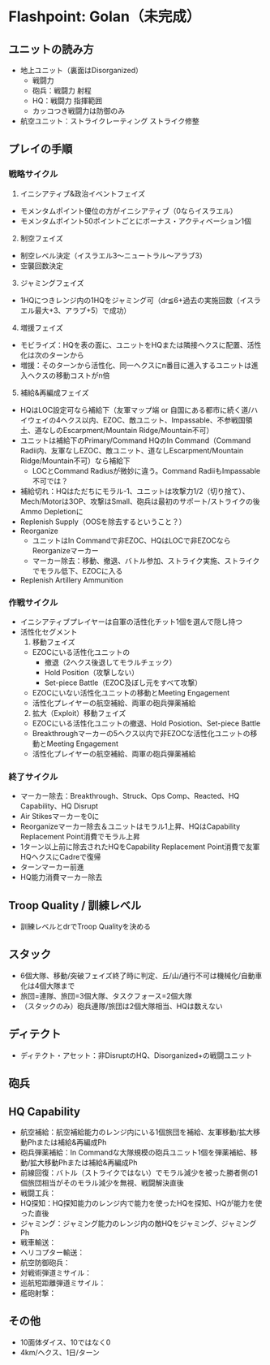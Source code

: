 # Flashpoint: Golan（未完成）

## ユニットの読み方
- 地上ユニット（裏面はDisorganized）
  - 戦闘力
  - 砲兵：戦闘力 射程
  - HQ：戦闘力 指揮範囲
  -	カッコつき戦闘力は防御のみ
- 航空ユニット：ストライクレーティング ストライク修整

## プレイの手順
### 戦略サイクル
1. イニシアティブ&政治イベントフェイズ
  - モメンタムポイント優位の方がイニシアティブ（0ならイスラエル）
  - モメンタムポイント50ポイントごとにボーナス・アクティベーション1個
2. 制空フェイズ
  - 制空レベル決定（イスラエル3～ニュートラル～アラブ3）
  - 空襲回数決定
3. ジャミングフェイズ
  - 1HQにつきレンジ内の1HQをジャミング可（dr≦6+過去の実施回数（イスラエル最大+3、アラブ+5）で成功）
4. 増援フェイズ
  - モビライズ：HQを表の面に、ユニットをHQまたは隣接ヘクスに配置、活性化は次のターンから
  - 増援：そのターンから活性化、同一ヘクスにn番目に進入するユニットは進入ヘクスの移動コストがn倍
5. 補給&再編成フェイズ
  - HQはLOC設定可なら補給下（友軍マップ端 or 自国にある都市に続く道/ハイウェイの4ヘクス以内、EZOC、敵ユニット、Impassable、不参戦国領土、道なしのEscarpment/Mountain Ridge/Mountain不可）
  - ユニットは補給下のPrimary/Command HQのIn Command（Command Radii内、友軍なしEZOC、敵ユニット、道なしEscarpment/Mountain Ridge/Mountain不可）なら補給下
    - LOCとCommand Radiusが微妙に違う。Command RadiiもImpassable不可では？
  - 補給切れ：HQはただちにモラル-1、ユニットは攻撃力1/2（切り捨て）、Mech/Motorは3OP、攻撃はSmall、砲兵は最初のサポート/ストライクの後Ammo Depletionに
  - Replenish Supply（OOSを除去するということ？）
  - Reorganize
    - ユニットはIn Commandで非EZOC、HQはLOCで非EZOCならReorganizeマーカー
    - マーカー除去：移動、撤退、バトル参加、ストライク実施、ストライクでモラル低下、EZOCに入る
  - Replenish Artillery Ammunition

### 作戦サイクル
- イニシアティブプレイヤーは自軍の活性化チット1個を選んで隠し持つ
- 活性化セグメント
  1. 移動フェイズ
  - EZOCにいる活性化ユニットの
    - 撤退（2ヘクス後退してモラルチェック）
    - Hold Position（攻撃しない）
    - Set-piece Battle（EZOC及ぼし元をすべて攻撃）
  - EZOCにいない活性化ユニットの移動とMeeting Engagement
  - 活性化プレイヤーの航空補給、両軍の砲兵弾薬補給
  2. 拡大（Exploit）移動フェイズ
  - EZOCにいる活性化ユニットの撤退、Hold Posiotion、Set-piece Battle
  - Breakthroughマーカーの5ヘクス以内で非EZOCな活性化ユニットの移動とMeeting Engagement
  - 活性化プレイヤーの航空補給、両軍の砲兵弾薬補給
### 終了サイクル
- マーカー除去：Breakthrough、Struck、Ops Comp、Reacted、HQ Capability、HQ Disrupt
- Air Stikesマーカーを0に
- Reorganizeマーカー除去＆ユニットはモラル1上昇、HQはCapability Replacement Point消費でモラル上昇
- 1ターン以上前に除去されたHQをCapability Replacement Point消費で友軍HQヘクスにCadreで復帰
- ターンマーカー前進
- HQ能力消費マーカー除去

## Troop Quality / 訓練レベル
- 訓練レベルとdrでTroop Qualityを決める

## スタック
- 6個大隊、移動/突破フェイズ終了時に判定、丘/山/通行不可は機械化/自動車化は4個大隊まで
- 旅団=連隊、旅団=3個大隊、タスクフォース=2個大隊
- （スタックのみ）砲兵連隊/旅団は2個大隊相当、HQは数えない

## ディテクト
- ディテクト・アセット：非DisruptのHQ、Disorganized+の戦闘ユニット

## 砲兵

## HQ Capability
- 航空補給：航空補給能力のレンジ内にいる1個旅団を補給、友軍移動/拡大移動Phまたは補給&再編成Ph
- 砲兵弾薬補給：In Commandな大隊規模の砲兵ユニット1個を弾薬補給、移動/拡大移動Phまたは補給&再編成Ph
- 前線回復：バトル（ストライクではない）でモラル減少を被った勝者側の1個旅団相当がそのモラル減少を無視、戦闘解決直後
- 戦闘工兵：
- HQ探知：HQ探知能力のレンジ内で能力を使ったHQを探知、HQが能力を使った直後
- ジャミング：ジャミング能力のレンジ内の敵HQをジャミング、ジャミングPh
- 戦車輸送：
- ヘリコプター輸送：
- 航空防御砲兵：
- 対戦術弾道ミサイル：
- 巡航短距離弾道ミサイル：
- 艦砲射撃：

## その他
- 10面体ダイス、10ではなく0
- 4km/ヘクス、1日/ターン
